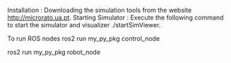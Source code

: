 Installation : Downloading the simulation tools from the website http://microrato.ua.pt.
Starting Simulator : Execute the following command to start the simulator and
visualizer ./startSimViewer.


To run ROS nodes
ros2 run my_py_pkg control_node

ros2 run my_py_pkg robot_node
